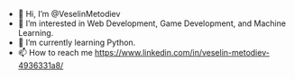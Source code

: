 - 👋 Hi, I’m @VeselinMetodiev
- 👀 I’m interested in Web Development, Game Development, and Machine Learning.
- 🌱 I’m currently learning Python.
- 📫 How to reach me https://www.linkedin.com/in/veselin-metodiev-4936331a8/

